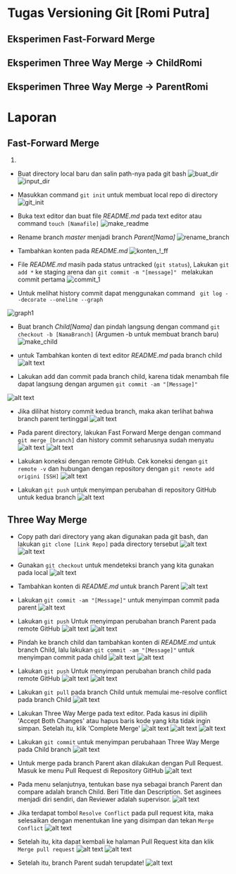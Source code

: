 # Tugas Versioning Git [Romi Putra]

## Eksperimen Fast-Forward Merge

## Eksperimen Three Way Merge -> ChildRomi
## Eksperimen Three Way Merge -> ParentRomi

# Laporan

## Fast-Forward Merge
1. 
- Buat directory local baru dan salin path-nya pada git bash
![buat_dir](img/FF_buat_directory.png)
![input_dir](img/FF_inputpath.png)

- Masukkan command `git init` untuk membuat local repo di directory
![git_init](img/FF_gitinit.png)

- Buka text editor dan buat file *README.md* pada text editor atau command `touch [Namafile]`
![make_readme](img/FF_codeeditor_readme.png)

- Rename branch *master* menjadi branch *Parent[Nama]*
![rename_branch](img/FF_rename_master.png)

- Tambahkan konten pada *README.md*
![konten_!_ff](img/FF_edit_readme_1.png)

- File *README.md* masih pada status untracked (`git status`), Lakukan `git add *` ke staging arena dan `git commit -m "[message]" ` melakukan commit pertama
![commit_1](img/FF_gitadd_gitcommit_add_readme.png)

- Untuk melihat history commit dapat menggunakan command ` git log --decorate --oneline --graph`

![graph1](img/FF_gitstatus_after_1stcommit.png)

- Buat branch *Child[Nama]* dan pindah langsung dengan command `git checkout -b [NamaBranch]` (Argumen -b untuk membuat branch baru)
![make_child](img/FF_make_childbranch.png)


- untuk Tambahkan konten di text editor *README.md* pada branch child
![alt text](img/FF_edit_readme_child.png)

- Lakukan add dan commit pada branch child, karena tidak menambah file dapat langsung dengan argumen `git commit -am "[Message]"`

![alt text](img/FF_commit_onbranch.png)

- Jika dilihat history commit kedua branch, maka akan terlihat bahwa branch parent tertinggal
![alt text](img/FF_compare_graph_before_merge.png)

- Pada parent directory, lakukan Fast Forward Merge dengan command `git merge [branch]` dan history commit seharusnya sudah menyatu
![alt text](img/FF_git_merge.png)
![alt text](img/FF_git_merge_v2.png)

- Lakukan koneksi dengan remote GitHub. Cek koneksi dengan `git remote -v` dan hubungan dengan repository dengan `git remote add origini [SSH]`
![alt text](img/FF_connect_remote.png)

- Lakukan `git push` untuk menyimpan perubahan di repository GitHub untuk kedua branch
![alt text](img/FF_gitpush.png)


## Three Way Merge
- Copy path dari directory yang akan digunakan pada git bash, dan lakukan `git clone [Link Repo]` pada directory tersebut
![alt text](img/TW_copypath.png)
![alt text](img/TW_gitclone.png)

- Gunakan `git checkout` untuk mendeteksi branch yang kita gunakan pada local
![alt text](img/TW_detect_branch.png)

- Tambahkan konten di *README.md* untuk branch Parent
![alt text](img/TW_edit_dari_parent.png)

- Lakukan `git commit -am "[Message]"` untuk menyimpan commit pada parent
![alt text](img/TW_commit_parent.png)

- Lakukan `git push` Untuk menyimpan perubahan branch Parent pada remote GitHub
![alt text](img/TW_gitpush_parent.png)
![alt text](img/TW_tempresult_parent.png)

- Pindah ke branch child dan tambahkan konten di *README.md* untuk branch Child, lalu lakukan `git commit -am "[Message]"` untuk menyimpan commit pada child
![alt text](img/TW_edit_dari_child.png)
![alt text](img/TW_commit_child.png)

- Lakukan `git push` Untuk menyimpan perubahan branch child pada remote GitHub
![alt text](img/TW_gitpush_child.png)
![alt text](img/TW_tempresult_child.png)

- Lakukan `git pull` pada branch Child untuk memulai me-resolve conflict pada branch Child
![alt text](img/TW_gitpull.png)

- Lakukan Three Way Merge pada text editor. Pada kasus ini dipilih 'Accept Both Changes' atau hapus baris kode yang kita tidak ingin simpan. Setelah itu, klik 'Complete Merge'
![alt text](img/TW_result_conflict_child.png)
![alt text](img/TW_complete_merge.png)
![alt text](img/TW_result_conflict_child_after.png)

- Lakukan `git commit` untuk menyimpan perubahaan Three Way Merge pada Child branch
![alt text](img/TW_commit_after_resolved_child.png)

- Untuk merge pada branch Parent akan dilakukan dengan Pull Request. Masuk ke menu Pull Request di Repository GitHub
![alt text](img/TW_step1_PR.png)

- Pada menu selanjutnya, tentukan base nya sebagai branch Parent dan compare adalah branch Child. Beri Title dan Description. Set asginees menjadi diri sendiri, dan Reviewer adalah supervisor.
![alt text](img/TW_pullrequest_setasginees.png)

- Jika terdapat tombol `Resolve Conflict` pada pull request kita, maka selesaikan dengan menentukan line yang disimpan dan tekan `Merge Conflict`
![alt text](img/TW_commitmerge.png)

- Setelah itu, kita dapat kembali ke halaman Pull Request kita dan klik `Merge pull request`
![alt text](TW_mergepullreq.png)
![alt text](TW_mergepullreq_done.png)

- Setelah itu, branch Parent sudah terupdate!
![alt text](img/TW_tempresult_parent.png)


